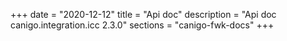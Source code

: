 +++
date        = "2020-12-12"
title       = "Api doc"
description = "Api doc canigo.integration.icc 2.3.0"
sections    = "canigo-fwk-docs"
+++
